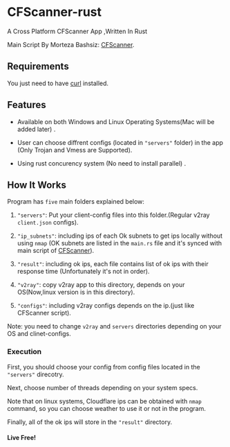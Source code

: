 # CFScanner-rust
A Cross Platform CFScanner App ,Written In Rust

Main Script By Morteza Bashsiz:
[CFScanner](https://github.com/MortezaBashsiz/CFScanner/).

## Requirements

You just need to have [curl](https://curl.se/download.html) installed.

## Features

- Available on both Windows and Linux Operating Systems(Mac will be added later) .

- User can choose diffrent configs (located in `"servers"` folder) in the app (Only Trojan and Vmess are Supported).

- Using rust concurency system (No need to install parallel) .

## How It Works

Program has `five` main folders explained below:

1. `"servers"`: Put your client-config files into this folder.(Regular v2ray `client.json` configs).

2. `"ip_subnets"`: including ips of each Ok subnets to get ips locally without using `nmap` (OK subnets are listed in the `main.rs` file and it's synced with main script of [CFScanner](https://github.com/MortezaBashsiz/CFScanner/)).

3. `"result"`: including ok ips, each file contains list of ok ips with their response time (Unfortunately it's not in order).

4. `"v2ray"`: copy v2ray app to this directory, depends on your OS(Now,linux version is in this directory).

5. `"configs"`: including v2ray configs depends on the ip.(just like CFScanner script).

Note: you need to change `v2ray` and `servers` directories depending on your OS and clinet-configs.
### Execution

First, you should choose your config from config files located in the `"servers"` direcotry.


Next, choose number of threads depending on your system specs.

Note that on linux systems, Cloudflare ips can be obtained with `nmap` command, so you can choose weather to use it or not in the program.

Finally, all of the ok ips will store in the `"result"` directory.

#### Live Free!
